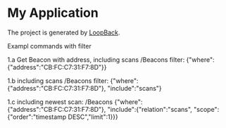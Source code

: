 # My Application

The project is generated by [LoopBack](http://loopback.io).

Exampl commands with filter

1.a Get Beacon with address, including scans
/Beacons
filter: {"where": {"address":"CB:FC:C7:31:F7:8D"}}

1.b including scans
/Beacons
filter: {"where": {"address":"CB:FC:C7:31:F7:8D"}, "include":"scans"}

1.c including newest scan:
/Beacons
{"where": {"address":"CB:FC:C7:31:F7:8D"}, "include":{"relation":"scans", "scope": {"order":"timestamp DESC","limit":1}}}

